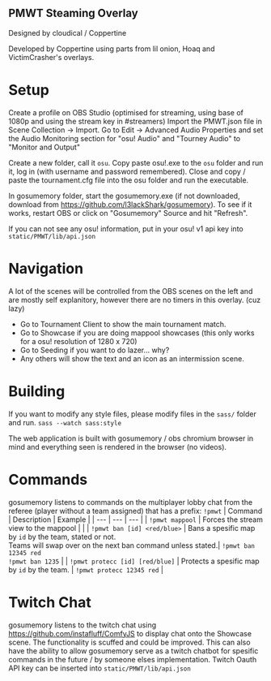 PMWT Steaming Overlay
-----------------------
Designed by cloudical / Coppertine

Developed by Coppertine using parts from lil onion, Hoaq and VictimCrasher's overlays.


Setup
=======

Create a profile on OBS Studio (optimised for streaming, using base of 1080p and using the stream key in #streamers) 
Import the PMWT.json file in Scene Collection -> Import.
Go to Edit -> Advanced Audio Properties and set the Audio Monitoring section for "osu! Audio" and "Tourney Audio" to "Monitor and Output"

Create a new folder, call it `osu`.
Copy paste osu!.exe to the `osu` folder and run it, log in (with username and password remembered). Close and copy / paste the tournament.cfg file into the osu folder and run the executable.

In gosumemory folder, start the gosumemory.exe (if not downloaded, download from https://github.com/l3lackShark/gosumemory). To see if it works, restart OBS or click on "Gosumemory" Source and hit "Refresh".


If you can not see any osu! information, put in your osu! v1 api key into `static/PMWT/lib/api.json`

Navigation
==========
A lot of the scenes will be controlled from the OBS scenes on the left and are mostly self explanitory, however there are no timers in this overlay.
(cuz lazy)

- Go to Tournament Client to show the main tournament match.
- Go to Showcase if you are doing mappool showcases (this only works for a osu! resolution of 1280 x 720)
- Go to Seeding if you want to do lazer... why?
- Any others will show the text and an icon as an intermission scene.


Building
=========
If you want to modify any style files, please modify files in the `sass/` folder and run.
`sass --watch sass:style`

The web application is built with gosumemory / obs chromium browser in mind and everything seen is rendered in the browser (no videos).

Commands
========
gosumemory listens to commands on the multiplayer lobby chat from the referee (player without a team assigned) that has a prefix: `!pmwt`
| Command | Description | Example |
| --- | --- | --- |
| `!pmwt mappool` | Forces the stream view to the mappool | |
| `!pmwt ban [id] <red/blue>` | Bans a spesific map by `id` by the team, stated or not.<br>Teams will swap over on the next ban command unless stated.| `!pmwt ban 12345 red`<br>`!pmwt ban 1235` |
| `!pmwt protecc [id] [red/blue]` | Protects a spesific map by `id` by the team. | `!pmwt protecc 12345 red` |

Twitch Chat
======
gosumemory listens to the twitch chat using https://github.com/instafluff/ComfyJS to display chat onto the Showcase scene.
The functionality is scuffed and could be improved. This can also have the ability to allow gosumemory serve as a twitch chatbot for spesific commands in the future / by someone elses implementation.
Twitch Oauth API key can be inserted into `static/PMWT/lib/api.json`
